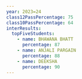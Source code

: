 ```yaml
---
year: 2023=24
class12PassPercentage: 75
class10PassPercentage: 64
interResults:
  topFiveStudents:
    - name: BHAWANA BHATT
      percentage: 87
    - name: ANJALI PARGAIN
      percentage: 88
    - name: DEEKSHA
      percentage: 90
---
```


